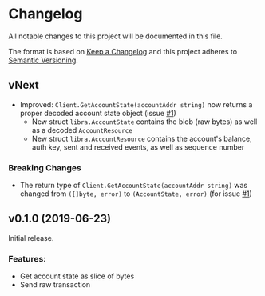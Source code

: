 Changelog
=========

All notable changes to this project will be documented in this file.

The format is based on [Keep a Changelog](http://keepachangelog.com/en/1.0.0/) and this project adheres to [Semantic Versioning](http://semver.org/spec/v2.0.0.html).

vNext
-----

- Improved: `Client.GetAccountState(accountAddr string)` now returns a proper decoded account state object (issue [#1](https://github.com/philippgille/libra-sdk-go/issues/1))
    - New struct `libra.AccountState` contains the blob (raw bytes) as well as a decoded `AccountResource`
    - New struct `libra.AccountResource` contains the account's balance, auth key, sent and received events, as well as sequence number

### Breaking Changes

- The return type of `Client.GetAccountState(accountAddr string)` was changed from `([]byte, error)` to `(AccountState, error)` (for issue [#1](https://github.com/philippgille/libra-sdk-go/issues/1))

v0.1.0 (2019-06-23)
---------------------

Initial release.

### Features:

- Get account state as slice of bytes
- Send raw transaction
